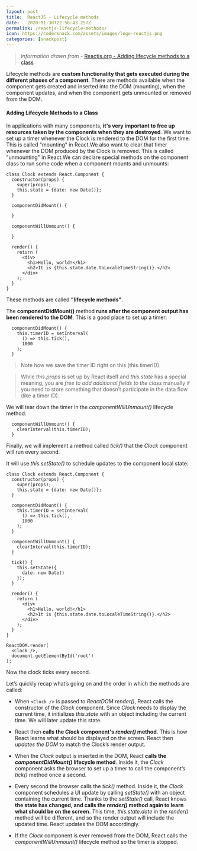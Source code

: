 ```yaml
---
layout: post
title:  ReactJS - Lifecycle methods
date:   2020-01-30T22:56:43.257Z
permalink: /reactjs-lifecycle-methods/
icon: https://codersnack.com/assets/images/logo-reactjs.png
categories: [snackpost]
---
```


> *Information drawn from* - [Reactjs.org - Adding lifecycle methods to a class](https://reactjs.org/docs/state-and-lifecycle.html#adding-lifecycle-methods-to-a-class)

Lifecycle methods are **custom functionality that gets executed during the different phases of a component**. There are methods available when the component gets created and inserted into the DOM (mounting), when the component updates, and when the component gets unmounted or removed from the DOM.

#### Adding Lifecycle Methods to a Class
In applications with many components, **it's very important to free up resources taken by the components when they are destroyed**. We want to set up a timer whenever the Clock is rendered to the DOM for the first time. This is called "mounting" in React.We also want to clear that timer whenever the DOM produced by the Clock is removed. This is called "unmounting" in React.We can declare special methods on the component class to run some code when a component mounts and unmounts:

```
class Clock extends React.Component {
  constructor(props) {
    super(props);
    this.state = {date: new Date()};
  }

  componentDidMount() {

  }

  componentWillUnmount() {

  }

  render() {
    return (
      <div>
        <h1>Hello, world!</h1>
        <h2>It is {this.state.date.toLocaleTimeString()}.</h2>
      </div>
    );
  }
}
```
These methods are called **"lifecycle methods"**.

The **componentDidMount()** method **runs after the component output has been rendered to the DOM**. This is a good place to set up a timer:
```
  componentDidMount() {
    this.timerID = setInterval(
      () => this.tick(),
      1000
    );
  }
```
>Note how we save the timer ID right on this (this.timerID).

>While *this.props* is set up by React itself and *this.state* has a special meaning, you are *free to add additional fields to the class* manually if you need to store something that doesn’t participate in the data flow (like a timer ID).

We will tear down the timer in the *componentWillUnmount()* lifecycle method:
```
  componentWillUnmount() {
    clearInterval(this.timerID);
  }
```
Finally, we will implement a method called *tick()* that the *Clock* component will run every second.

It will use *this.setState()* to schedule updates to the component local state:

```
class Clock extends React.Component {
  constructor(props) {
    super(props);
    this.state = {date: new Date()};
  }

  componentDidMount() {
    this.timerID = setInterval(
      () => this.tick(),
      1000
    );
  }

  componentWillUnmount() {
    clearInterval(this.timerID);
  }

  tick() {
    this.setState({
      date: new Date()
    });
  }

  render() {
    return (
      <div>
        <h1>Hello, world!</h1>
        <h2>It is {this.state.date.toLocaleTimeString()}.</h2>
      </div>
    );
  }
}

ReactDOM.render(
  <Clock />,
  document.getElementById('root')
);
```
Now the clock ticks every second.

Let’s quickly recap what’s going on and the order in which the methods are called:

- When `<Clock />` is passed to *ReactDOM.render()*, React calls the constructor of the *Clock* component. Since *Clock* needs to display the current time, it initializes *this.state* with an object including the current time. We will later update this state.

- React then **calls the *Clock* component's *render()* method**. This is how React learns what should be displayed on the screen. React then *updates the DOM* to match the Clock’s render output.

- When the *Clock* output is inserted in the DOM, React **calls the *componentDidMount()* lifecycle method**. Inside it, the *Clock* component asks the browser to set up a timer to call the component’s *tick()* method once a second.

- Every second the browser calls the *tick()* method. Inside it, the *Clock* component schedules a UI update by calling *setState()* with an object containing the current time. Thanks to the *setState()* call, React knows **the state has changed, and calls the *render()* method again to learn what should be on the screen**. This time, *this.state.date* in the *render()* method will be different, and so the render output will include the updated time. React updates the DOM accordingly.

- If the *Clock* component is ever removed from the DOM, React calls the *componentWillUnmount()*  lifecycle method so the timer is stopped.